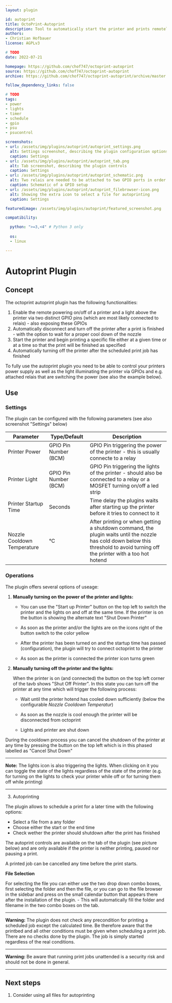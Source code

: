 ```yaml
---
layout: plugin

id: autoprint
title: OctoPrint-Autoprint
description: Tool to automatically start the printer and prints remotely
authors:
- Christian Hofbauer
license: AGPLv3

# TODO
date: 2022-07-21

homepage: https://github.com/chof747/octoprint-autoprint
source: https://github.com/chof747/octoprint-autoprint
archive: https://github.com/chof747/octoprint-autoprint/archive/master.zip

follow_dependency_links: false

# TODO
tags:
- power
- lights
- timer
- schedule
- gpio
- psu
- psucontrol

screenshots:
- url: /assets/img/plugins/autoprint/autoprint_settings.png
  alt: Settings screenshot, describing the plugin configuration options
  caption: Settings
- url: /assets/img/plugins/autoprint/autoprint_tab.png
  alt: Tab screenshot, describing the plugin controls
  caption: Settings
- url: /assets/img/plugins/autoprint/autoprint_schematic.png
  alt: Two relais are needed to be attached to two GPIO ports in order to turn on/off the printer via the plugin
  caption: Schematic of a GPIO setup
- url: /assets/img/plugins/autoprint/autoprint_filebrowser-icon.png
  alt: Showing the extra icon to select a file for autoprinting
  caption: Settings

featuredimage: /assets/img/plugins/autoprint/featured_screenshot.png

compatibility:

  python: ">=3,<4" # Python 3 only
  
  os:
  - linux

---
```


# Autoprint Plugin

## Concept

The octoprint autoprint plugin has the following functionalities:

1. Enable the remote powering on/off of a printer and a light above the printer via two distinct
   GPIO pins (which are most likely connected to relais) - also exposing these GPIOs
2. Automatically disconnect and turn off the printer after a print is finished - with the option
   to wait for a proper cool down of the nozzle
3. Start the printer and begin printing a specific file either at a given time or at a time
   so that the print will be finished as specified 
4. Automatically turning off the printer after the scheduled print job has finished

To fully use the autoprint plugin you need to be able to control your printers power supply as well as the light illuminating the printer via GPIOs and e.g. attached relais that are switching the power (see also the example below). 

## Use

### Settings

The plugin can be configured with the following parameters (see also screenshot "Settings" below)

| Parameter                   | Type/Default    | Description                                           |
|-----------------------------|-----------------|-------------------------------------------------------|
| Printer Power               | GPIO Pin Number (BCM) | GPIO Pin triggering the power of the printer - this is usually connecte to a relay |
| Printer Light               | GPIO Pin Number (BCM) | GPIO Pin triggering the lights of the printer - should also be connected to a relay or a MOSFET turning on/off a led strip |
| Printer Startup Time        | Seconds               | Time delay the plugins waits after starting up the printer before it tries to connect to it
| Nozzle Cooldown Temperature | °C                    | After printing or when getting a shutdown command, the plugin waits until the nozzle has cold down below this threshold to avoid turning off the printer with a too hot hotend | 

### Operations

The plugin offers several options of useage:

1. **Manually turning on the power of the printer and lights:**

   - You can use the "Start up Printer" button on the top left to switch the printer and the lights on and off at   the same time. If the printer is on the button is showing the alternate text "Shut Down Printer"

   - As soon as the printer and/or the lights are on the icons right of the button switch to the color yellow

   - After the printer has been turned on and the startup time has passed (configuration), the plugin will try to connect octoprint to the printer

   - As soon as the printer is connected the printer icon turns green

2. **Manually turning off the printer and the lights:**

   When the printer is on (and connected) the button on the top left corner of the tavb shows "Shut Off Printer". In this state you can turn off the printer at any time which will trigger the following process:

   - Wait until the printer hotend has cooled down sufficiently (below the configurable _Nozzle Cooldown Temperatur_)

   - As soon as the nozzle is cool enough the printer will be disconnected from octoprint 
   
   - Lights and printer are shut down

During the cooldown process you can cancel the shutdown of the printer at any time by pressing the button on  the top left which is in this phased labelled as "Cancel Shut Down"

---
  
**Note:** The lights icon is also triggering the lights. When clicking on it you can toggle the state of the lights regardless of the state of the printer (e.g. for turning on the lights to check your printer while off or for turning them off while printing)

---

3. Autoprinting

The plugin allows to schedule a print for a later time with the following options:

- Select a file from a any folder
- Choose either the start or the end time
- Check wether the printer should shutdown after the print has finished

The autoprint controls are available on the tab of the plugin (see picture below) and are only available if the printer is neither printing, paused nor pausing a print.

A printed job can be cancelled any time before the print starts.

**File Selection**

For selecting the file you can either use the two drop down combo boxes, first selecting the folder and then the file, or you can go to the file browser in the sidebar and press on the small calendar button that appears there
after the installation of the plugin. - This will automatically fill the folder and filename in the two combo boxes on the tab.

---

**Warning:** The plugin does not check any precondition for printing a scheduled job except the calculated time. Be therefore aware that the printbed and all other conditions must be given when scheduling a print job. There are no checks done by the plugin. The job is simply started regardless of the real conditions.

---

**Warning:** Be aware that running print jobs unattended is a security risk and should not be done in general.

---


## Next steps

1. Consider using all files for autoprinting